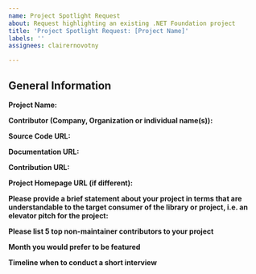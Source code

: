 ```yaml
---
name: Project Spotlight Request
about: Request highlighting an existing .NET Foundation project
title: 'Project Spotlight Request: [Project Name]'
labels: ''
assignees: clairernovotny

---
```


## General Information

**Project Name:**

**Contributor (Company, Organization or individual name(s)):**

**Source Code URL:**

**Documentation URL:**

**Contribution URL:**

**Project Homepage URL (if different):**

**Please provide a brief statement about your project in terms that are understandable to the target consumer of the library or project, i.e. an elevator pitch for the project:**

**Please list 5 top non-maintainer contributors to your project**

**Month you would prefer to be featured**

**Timeline when to conduct a short interview**

